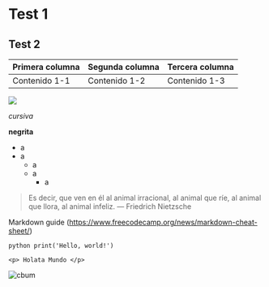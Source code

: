 # Test 1

## Test 2

| Primera columna | Segunda columna | Tercera columna |
| --------------- | --------------- | --------------- |
| Contenido 1-1   | Contenido 1-2   | Contenido 1-3   |

![](https://user-images.githubusercontent.com/37955996/169879433-7932b40c-7ff3-4761-a70b-57d03ca3f7f9.png)

*cursiva*

**negrita**

- a
- a
  - a
  - a  
    - a 

> Es decir, que ven en él al animal irracional, al animal que ríe, al animal que llora, al animal infeliz. — Friedrich Nietzsche

Markdown guide (https://www.freecodecamp.org/news/markdown-cheat-sheet/)


`python
print('Hello, world!')
`

`<p> Holata Mundo </p>`


![cbum](https://c.tenor.com/prr3beWewrEAAAAM/gym-cap.gif)

